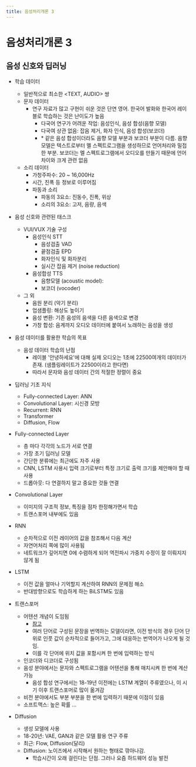 ```yaml
---
title: 음성처리개론 3
---
```


# 음성처리개론 3

## 음성 신호와 딥러닝

- 학습 데이터
    - 일반적으로 최소한 <TEXT, AUDIO> 쌍
    - 문자 데이터
        - 연구 자료가 많고 구현이 쉬운 것은 단연 영어. 한국어 발화와 한국어 레이블로 학습하는 것은 난이도가 높음
            - 다국어 연구가 어려운 작업: 음성인식, 음성 합성(음향 모델)
            - 다국여 상관 없음: 잡음 제거, 화자 인식, 음성 합성(보코더)
            - \* 같은 음성 합성이더라도 음향 모델 부분과 보코더 부분이 다름. 음향모델은 텍스트로부터 멜 스펙트로그램을 생성하므로 언어처리와 밀접한 부분. 보코더는 멜 스펙트로그램에서 오디오를 만들기 때문에 언어 차이와 크게 관련 없음
    - 소리 데이터
        - 가청주파수: 20 ~ 16,000Hz
        - 시간, 진폭 등 정보로 이루어짐
        - 파동과 소리
            - 파동의 3요소: 진동수, 진폭, 위상
            - 소리의 3요소: 고저, 음량, 음색

- 음성 신호와 관련된 태스크
    - VUI/VUX 기술 구성
        - 음성인식 STT
            - 음성검출 VAD
            - 끝점검출 EPD
            - 화자인식 및 화자분리
            - 실시간 잡음 제거 (noise reduction)
        - 음성합성 TTS
            - 음향모델 (acoustic model): 
            - 보코더 (vocoder)
    - 그 외
        - 음원 분리 (악기 분리)
        - 업샘플링: 해상도 높이기
        - 음성 변환: 기존 음성의 음색을 다른 음색으로 변경
        - 가창 합성: 음계까지 오디오 데이터에 붙여서 노래하는 음성을 생성

- 음성 데이터를 활용한 학습의 목표
    - 음성 데이터 학습의 난점
        - 레이블 '안녕하세요'에 대해 실제 오디오는 1초에 22500여개의 데이터가 존재. (샘플링레이트가 22500이라고 한다면)
        - 따라서 문자와 음성 데이터 간의 적절한 정렬이 중요

- 딥러닝 기초 지식
    - Fully-connected Layer: ANN
    - Convolutional Layer: 시신경 모방
    - Recurrent: RNN
    - Transformer
    - Diffusion, Flow

- Fully-connected Layer
    - 층 마다 각각의 노드가 서로 연결
    - 가장 초기 딥러닝 모델
    - 간단한 분류에는 최근에도 자주 사용
    - CNN, LSTM 사용시 입력 크기로부터 특정 크기로 출력 크기를 제안해야 할 때 사용
    - 드롭아웃: 다 연결하지 말고 중요한 것들 연결

- Convolutional Layer
    - 이미지의 구조적 정보, 특징을 점차 한정해가면서 학습
    - 트랜스포머 내부에도 있음

- RNN
    - 순차적으로 이전 레이어의 값을 참조해서 다음 계산
    - 자연어처리 쪽에 많이 사용됨
    - 네트워크가 깊어지면 0에 수렴하게 되어 역전파시 가중치 수정이 잘 이뤄지지 않게 됨

- LSTM
    - 이전 값을 얼마나 기억할지 계산하여 RNN의 문제점 해소
    - 반대방향으로도 학습하게 하는 BiLSTM도 있음

- 트랜스포머
    - 어텐션 개념이 도임됨
        - [참고](https://distill.pub/2016/augmented-rnns/)
        - 여러 단어로 구성된 문장을 번역하는 모델이라면, 이전 방식의 경우 단어 단위로 인풋 값이 순차적으로 들어가고, 그에 대응하는 번역어가 나오게 될 것임.
        - 이를 각 단어에 위치 값을 포함시켜 한 번에 입력하는 방식
    - 인코더와 디코더로 구성됨
    - 음성 분야에서는 문자와 스펙트로그램을 어텐션을 통해 매치시켜 한 번에 계산 가능
        - 음성 합성 연구에서는 18-19년 이전에는 LSTM 계열이 주류였으나, 이 시기 이후 트랜스포머로 많이 옮겨감
    - 비전 분야에서도 부분 부분을 한 번에 입력하기 때문에 이점이 있음
    - 소프트맥스: 높은 확률 …

- Diffusion
    - 생성 모델에 사용
    - 18-20년: VAE, GAN과 같은 모델 활용 연구 주류
    - 최근: Flow, Diffusion(달리)
    - Diffusion: 노이즈에서 시작해서 원하는 형태로 깎아나감.
        - 학습시간이 오래 걸린다는 단점. 그러나 요즘 하드웨어 성능 발전